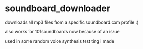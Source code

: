 # soundboard_downloader

downloads all mp3 files from a specific soundboard.com profile :)

also works for 101soundboards now because of an issue

used in some random voice synthesis test ting i made
